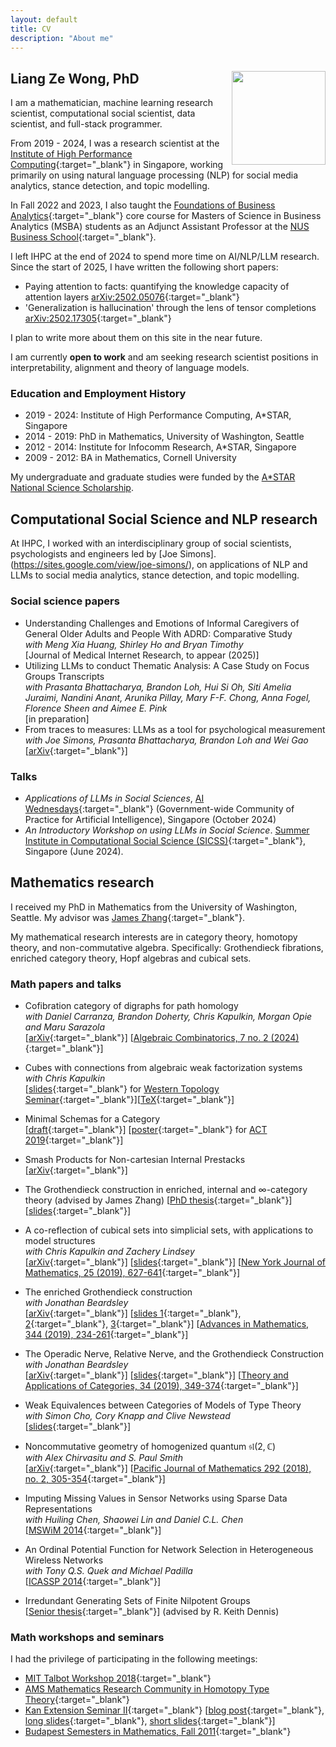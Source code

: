 ```yaml
---
layout: default
title: CV
description: "About me"
---
```


## Liang Ze Wong, PhD <img align="right" src="/images/photo.jpg" width="150" />

I am a mathematician, machine learning research scientist, computational social scientist, data scientist, and full-stack programmer.

From 2019 - 2024, I was a research scientist at the [Institute of High Performance Computing](https://www.a-star.edu.sg/ihpc){:target="_blank"} in Singapore, working primarily on using natural language processing (NLP) for social media analytics, stance detection, and topic modelling. 

In Fall 2022 and 2023, I also taught the [Foundations of Business Analytics](https://nusmods.com/modules/DBA5106/foundation-in-business-analytics){:target="_blank"} core course for Masters of Science in Business Analytics (MSBA) students as an Adjunct Assistant Professor at the [NUS Business School](https://bschool.nus.edu.sg/){:target="_blank"}.

I left IHPC at the end of 2024 to spend more time on AI/NLP/LLM research. Since the start of 2025, I have written the following short papers:
- Paying attention to facts: quantifying the knowledge capacity of attention layers [arXiv:2502.05076](https://arxiv.org/abs/2502.05076){:target="_blank"}
- 'Generalization is hallucination' through the lens of tensor completions [arXiv:2502.17305](https://arxiv.org/abs/2502.17305){:target="_blank"}

I plan to write more about them on this site in the near future.

I am currently **open to work** and am seeking research scientist positions in interpretability, alignment and theory of language models.

### Education and Employment History
- 2019 - 2024: Institute of High Performance Computing, A*STAR, Singapore
- 2014 - 2019: PhD in Mathematics, University of Washington, Seattle
- 2012 - 2014: Institute for Infocomm Research, A*STAR, Singapore
- 2009 - 2012: BA in Mathematics, Cornell University

My undergraduate and graduate studies were funded by the [A*STAR National Science Scholarship](https://www.a-star.edu.sg/Scholarships/for-undergraduate-studies/national-science-scholarship-bs). 

## Computational Social Science and NLP research
At IHPC, I worked with an interdisciplinary group of social scientists, psychologists and engineers led by [Joe Simons].(https://sites.google.com/view/joe-simons/), on applications of NLP and LLMs to social media analytics, stance detection, and topic modelling.

### Social science papers
- Understanding Challenges and Emotions of Informal Caregivers of General Older Adults and People With ADRD: Comparative Study  
  *with Meng Xia Huang, Shirley Ho and Bryan Timothy*    
  \[Journal of Medical Internet Research, to appear (2025)\]
- Utilizing LLMs to conduct Thematic Analysis: A Case Study on Focus Groups Transcripts   
  *with Prasanta Bhattacharya, Brandon Loh, Hui Si Oh, Siti Amelia Juraimi, Nandini Anant, Arunika Pillay, Mary F-F. Chong, Anna Fogel, Florence Sheen and Aimee E. Pink*    
  \[in preparation\]
- From traces to measures: LLMs as a tool for psychological measurement
  *with Joe Simons, Prasanta Bhattacharya, Brandon Loh and Wei Gao*
  \[[arXiv](https://arxiv.org/abs/2405.07447){:target="_blank"}\]

### Talks
- *Applications of LLMs in Social Sciences*, [AI Wednesdays](https://go.gov.sg/aiweds){:target="_blank"} (Government-wide Community of Practice for Artificial Intelligence), Singapore (October 2024)
- *An Introductory Workshop on using LLMs in Social Science*. [Summer Institute in Computational Social Science (SICSS)](https://sicss.io/2024/singapore/){:target="_blank"}, Singapore (June 2024).

## Mathematics research
I received my PhD in Mathematics from the University of Washington, Seattle. My advisor was [James Zhang](https://www.math.washington.edu/~zhang/){:target="_blank"}. 

My mathematical research interests are in category theory, homotopy theory, and non-commutative algebra.
Specifically: Grothendieck fibrations, enriched category theory, Hopf algebras and cubical sets. 

### <a name="papers"></a>Math papers and talks

- Cofibration category of digraphs for path homology  
  *with Daniel Carranza, Brandon Doherty, Chris Kapulkin, Morgan Opie and Maru Sarazola*    
  \[[arXiv](https://arxiv.org/abs/1907.09666){:target="_blank"}\] \[[Algebraic Combinatorics, 7 no. 2 (2024)](https://alco.centre-mersenne.org/articles/10.5802/alco.341/){:target="_blank"}\]

- <a name="cubes"></a>Cubes with connections from algebraic weak factorization systems  
  *with Chris Kapulkin*  
  \[[slides](http://sheaves.github.io/slides/cylinders.pdf){:target="_blank"}  for [Western Topology Seminar](https://jdc.math.uwo.ca/topology/index.html){:target="_blank"}\]\[[TeX](http://sheaves.github.io/slides/cylinders.tex){:target="_blank"}\]  

- <a name="minimal"></a>Minimal Schemas for a Category  
  \[[draft](http://sheaves.github.io/slides/act.pdf){:target="_blank"}\] \[[poster](http://sheaves.github.io/slides/ACT2019.pdf){:target="_blank"} for [ACT 2019](http://www.cs.ox.ac.uk/ACT2019/){:target="_blank"}\]

- Smash Products for Non-cartesian Internal Prestacks  
  \[[arXiv](https://arxiv.org/abs/1907.09666){:target="_blank"}\]
  
- The Grothendieck construction in enriched, internal and $\infty$-category theory
  (advised by James Zhang)
  \[[PhD thesis](http://sheaves.github.io/slides/thesis.pdf){:target="_blank"}\] \[[slides](http://sheaves.github.io/slides/Final.pdf){:target="_blank"}\]
  
- A co-reflection of cubical sets into simplicial sets, with applications to model structures  
  *with Chris Kapulkin and Zachery Lindsey*    
  \[[arXiv](https://arxiv.org/abs/1906.09203){:target="_blank"}\] \[[slides](http://sheaves.github.io/slides/oslo-hott.pdf){:target="_blank"}\] \[[New York Journal of Mathematics, 25 (2019), 627-641](http://nyjm.albany.edu/j/2019/25-29.html){:target="_blank"}\]
  
- The enriched Grothendieck construction  
  *with Jonathan Beardsley*    
  \[[arXiv](https://arxiv.org/abs/1804.03829){:target="_blank"}\] \[[slides 1](http://sheaves.github.io/slides/fibrations-comodules.pdf){:target="_blank"}, [2](http://sheaves.github.io/slides/Shanghai.pdf){:target="_blank"}, [3](http://sheaves.github.io/slides/JMM-fibrations.pdf){:target="_blank"}\] \[[Advances in Mathematics, 344 (2019), 234-261](https://www.sciencedirect.com/science/article/pii/S0001870818305012?dgcid=author){:target="_blank"}\]
  
- The Operadic Nerve, Relative Nerve, and the Grothendieck Construction  
  *with Jonathan Beardsley*  
  \[[arXiv](https://arxiv.org/abs/1808.08020){:target="_blank"}\] \[[slides](http://sheaves.github.io/slides/Western-nerve.pdf){:target="_blank"}\] \[[Theory and Applications of Categories, 34 (2019), 349-374](http://www.tac.mta.ca/tac/volumes/34/13/34-13abs.html){:target="_blank"}\]

- Weak Equivalences between Categories of Models of Type Theory  
  *with Simon Cho, Cory Knapp and Clive Newstead*  
  \[[slides](http://sheaves.github.io/slides/JMM-hott.pdf){:target="_blank"}\]

- Noncommutative geometry of homogenized quantum $\mathfrak{sl}(2,\mathbb{C})$  
  *with Alex Chirvasitu and S. Paul Smith*  
  \[[arXiv](https://arxiv.org/abs/1607.00481){:target="_blank"}\] \[[Pacific Journal of Mathematics 292 (2018), no. 2, 305-354](https://msp.org/pjm/2018/292-2/p04.xhtml){:target="_blank"}\]

- Imputing Missing Values in Sensor Networks using Sparse Data Representations  
  *with Huiling Chen, Shaowei Lin and Daniel C.L. Chen*  
  \[[MSWiM 2014](http://dx.doi.org/10.1145/2641798.2641816){:target="_blank"}\]

- An Ordinal Potential Function for Network Selection in Heterogeneous Wireless Networks  
  *with Tony Q.S. Quek and Michael Padilla*  
  \[[ICASSP 2014](http://dx.doi.org/10.1109/ICASSP.2014.6854780){:target="_blank"}\]

- Irredundant Generating Sets of Finite Nilpotent Groups  
  \[[Senior thesis](http://sheaves.github.io/slides/senior-thesis.pdf){:target="_blank"}\] (advised by R. Keith Dennis)

### Math workshops and seminars

I had the privilege of participating in the following meetings:
- [MIT Talbot Workshop 2018](http://math.mit.edu/conferences/talbot/index.php?year=2018){:target="_blank"}
- [AMS Mathematics Research Community in Homotopy Type Theory](http://www.ams.org/programs/research-communities/2017MRC-1){:target="_blank"}
- [Kan Extension Seminar II](http://www.math.jhu.edu/~eriehl/kanII/){:target="_blank"}
  \[[blog post](https://golem.ph.utexas.edu/category/2017/02/distributive_laws.html){:target="_blank"}, [long slides](http://sheaves.github.io/slides/kan-dist-long.pdf){:target="_blank"}, [short slides](http://sheaves.github.io/slides/kan-dist-short.pdf){:target="_blank"}\]
- [Budapest Semesters in Mathematics, Fall 2011](https://budapestsemesters.com/){:target="_blank"}
